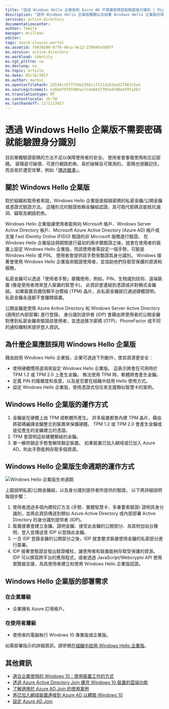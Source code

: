 ```yaml
---
title: "透過 Windows Hello 企業版和 Azure AD 不需要密碼就能驗證身分識別 | Microsoft Docs"
description: "提供 Windows Hello 企業版概觀以及部署 Windows Hello 企業版的其他資訊。"
services: active-directory
documentationcenter: 
author: femila
manager: mtillman
editor: 
tags: azure-classic-portal
ms.assetid: f907bb90-8776-46ca-9e12-279949af66ff
ms.service: active-directory
ms.workload: identity
ms.tgt_pltfrm: na
ms.devlang: na
ms.topic: article
ms.date: 05/16/2017
ms.author: markvi
ms.openlocfilehash: 22534cc5f7f2de235bc1f1212c63ea227083c5a4
ms.sourcegitcommit: e266df9f97d04acfc4a843770fadfd8edf4fa2b7
ms.translationtype: MT
ms.contentlocale: zh-TW
ms.lasthandoff: 12/11/2017
---
```

# <a name="authenticating-identities-without-passwords-through-windows-hello-for-business"></a>透過 Windows Hello 企業版不需要密碼就能驗證身分識別
目前單獨驗證密碼的方法不足以保障使用者的安全。 使用者會重複使用和忘記密碼。 密碼是可破壞、可進行網路釣魚、易於破解且可猜測的。 密碼也很難記住，而且易於遭受攻擊，例如「[傳送雜湊](https://technet.microsoft.com/dn785092.aspx)」。

## <a name="about-windows-hello-for-business"></a>關於 Windows Hello 企業版
對於組織和取用者來說，Windows Hello 企業版是超越密碼的私密金鑰/公開金鑰或憑證式驗證方法。 這種形式的驗證依賴金鑰組認證，其可取代密碼且能抵抗漏洞、竊取及網路釣魚。

 Windows Hello 企業版讓使用者能夠向 Microsoft 帳戶、Windows Server Active Directory 帳戶、Microsoft Azure Active Directory (Azure AD) 帳戶或支援 Fast IDentity Online (FIDO) 驗證的非 Microsoft 服務進行驗證。 在 Windows Hello 企業版註冊期間進行最初的兩步驟驗證之後，就會在使用者的裝置上設定 Windows Hello 企業版，而該使用者需設定一個手勢，可能是 Windows Hello 或 PIN。 使用者會提供該手勢來驗證其身分識別。 Windows 接著會使用 Windows Hello 企業版來驗證使用者，並協助他們存取受保護的資源和服務。

私密金鑰可以透過「使用者手勢」單獨使用，例如，PIN、生物識別技術、遠端裝置 (像是使用者用來登入裝置的智慧卡)。 此資訊會連結到憑證或非對稱式金鑰組。 如果裝置具備信賴平台模組 (TPM) 晶片，此私密金鑰就已通過硬體證明。 私密金鑰永遠都不會離開裝置。

公開金鑰是使用 Azure Active Directory 和 Windows Server Active Directory (適用於內部部署) 進行登錄。 身分識別提供者 (IDP) 會藉由將使用者的公開金鑰對應到私密金鑰來驗證該使用者，並透過單次密碼 (OTP)、PhoneFactor 或不同的通知機制來提供登入資訊。

## <a name="why-enterprises-should-adopt-windows-hello-for-business"></a>為什麼企業應該採用 Windows Hello 企業版
藉由啟用 Windows Hello 企業版，企業可透過下列動作，使其資源更安全：

* 使用硬體慣用選項來設定 Windows Hello 企業版。 這表示將會在可用時於 TPM 1.2 或 TPM 2.0 上產生金鑰。 無法使用 TPM 時，軟體將會產生金鑰。
* 定義 PIN 的複雜度和長度，以及是否要在組織中啟用 Hello 使用方式。
* 設定 Windows Hello 企業版，使用憑證式信任來支援類似智慧卡的案例。

## <a name="how-windows-hello-for-business-works"></a>Windows Hello 企業版的運作方式
1. 金鑰是在硬體上由 TPM 或軟體所產生。 許多裝置都會內建 TPM 晶片，藉由將密碼編譯金鑰整合到裝置來保護硬體。 TPM 1.2 或 TPM 2.0 會產生金鑰或是從產生的金鑰建立的憑證。
2. TPM 會證明這些硬體繫結的金鑰。
3. 單一解除鎖定手勢會解除鎖定裝置。 如果裝置已加入網域或已加入 Azure AD，則此手勢能夠存取多個資源。

## <a name="how-the-windows-hello-for-business-lifecycle-works"></a>Windows Hello 企業版生命週期的運作方式
![Windows Hello 企業版生命週期](./media/active-directory-azureadjoin/active-directory-azureadjoin-microsoft-passport.png)

上圖說明私密/公開金鑰組，以及身分識別提供者所提供的驗證。 以下將詳細說明每個步驟：

1. 使用者透過多個內建校訂方法 (手勢、實體智慧卡、多重要素驗證) 證明其身分識別，並將此資訊傳送到類似 Azure Active Directory 或內部部署 Active Directory 的身分識別提供者 (IDP)。
2. 裝置接著會建立金鑰、證明金鑰、接受此金鑰的公開部分、為其附加站台聲明、登入並傳送至 IDP 以登錄此金鑰。
3. 一旦 IDP 登錄金鑰的公開部分之後，IDP 就會要求裝置使用金鑰的私密部分進行簽署。
4. IDP 接著會驗證並發出驗證權杖，讓使用者和裝置能夠存取受保護的資源。 IDP 可以撰寫跨平台的應用程式，或者透過 JavaScript/Webcrypto API 使用瀏覽器支援，為其使用者建立和使用 Windows Hello 企業版認證。

## <a name="the-deployment-requirements-for-windows-hello-for-business"></a>Windows Hello 企業版的部署需求
### <a name="at-the-enterprise-level"></a>在企業層級
* 企業擁有 Azure 訂用帳戶。

### <a name="at-the-user-level"></a>在使用者層級
* 使用者的電腦執行 Windows 10 專業版或企業版。

如需部署指示的詳細資訊，請參閱[在組織中啟用 Windows Hello 企業版](active-directory-azureadjoin-passport-deployment.md)。

## <a name="additional-information"></a>其他資訊
* [適合企業使用的 Windows 10：使用裝置工作的方式](active-directory-azureadjoin-windows10-devices-overview.md)
* [透過 Azure Active Directory Join 擴充 Windows 10 裝置的雲端功能](active-directory-azureadjoin-user-upgrade.md)
* [了解適用於 Azure AD Join 的使用案例](active-directory-azureadjoin-deployment-aadjoindirect.md)
* [將已加入網域裝置連接到 Azure AD 以體驗 Windows 10](active-directory-azureadjoin-devices-group-policy.md)
* [設定 Azure AD Join](active-directory-azureadjoin-setup.md)

